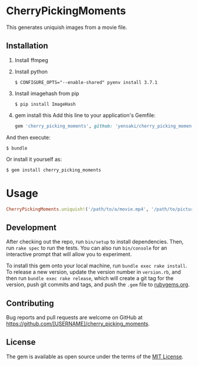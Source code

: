 # CherryPickingMoments

This generates uniquish images from a movie file.

## Installation

1. Install ffmpeg
1. Install python
    ```
    $ CONFIGURE_OPTS="--enable-shared" pyenv install 3.7.1
    ```
1. Install imagehash from pip
    ```
    $ pip install ImageHash
    ```

1. gem install this
Add this line to your application's Gemfile:
    ```ruby
    gem 'cherry_picking_moments', github: 'yensaki/cherry_picking_moments'
    ```
And then execute:
```
$ bundle
```

Or install it yourself as:

    $ gem install cherry_picking_moments

# Usage

```ruby
CherryPickingMoments.uniquish!('/path/to/a/movie.mp4', '/path/to/pictures/dir')
```

## Development

After checking out the repo, run `bin/setup` to install dependencies. Then, run `rake spec` to run the tests. You can also run `bin/console` for an interactive prompt that will allow you to experiment.

To install this gem onto your local machine, run `bundle exec rake install`. To release a new version, update the version number in `version.rb`, and then run `bundle exec rake release`, which will create a git tag for the version, push git commits and tags, and push the `.gem` file to [rubygems.org](https://rubygems.org).

## Contributing

Bug reports and pull requests are welcome on GitHub at https://github.com/[USERNAME]/cherry_picking_moments.

## License

The gem is available as open source under the terms of the [MIT License](https://opensource.org/licenses/MIT).
